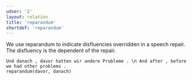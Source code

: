 ```yaml
---
udver: '2'
layout: relation
title: 'reparandum'
shortdef: 'reparandum'
---
```


We use reparandum to indicate disfluencies overridden in a speech repair. The disfluency is the dependent of the repair.

~~~ sdparse
Und danach , davor hatten wir andere Probleme . \n And after , before we had other problems .
reparandum(davor, danach)
~~~
<!-- Interlanguage links updated Út zář 29 18:41:35 CEST 2020 -->
